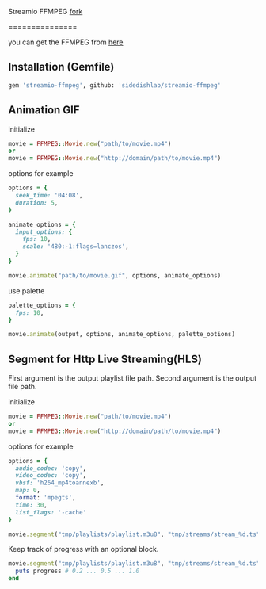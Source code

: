 Streamio FFMPEG
[fork](https://github.com/streamio/streamio-ffmpeg)

===============

you can get the FFMPEG from 
[here](https://github.com/FFmpeg/FFmpeg)

## Installation (Gemfile)

```bash
gem 'streamio-ffmpeg', github: 'sidedishlab/streamio-ffmpeg'
```

## Animation GIF

initialize

```ruby
movie = FFMPEG::Movie.new("path/to/movie.mp4")
or
movie = FFMPEG::Movie.new("http://domain/path/to/movie.mp4")
```

options for example

```ruby
options = {
  seek_time: '04:08',
  duration: 5,
}

animate_options = {
  input_options: {
    fps: 10,
    scale: '480:-1:flags=lanczos',
  }
}

movie.animate("path/to/movie.gif", options, animate_options)
```

use palette

```ruby
palette_options = {
  fps: 10,
}

movie.animate(output, options, animate_options, palette_options)
```


## Segment for Http Live Streaming(HLS)

First argument is the output playlist file path.
Second argument is the output file path.

initialize

```ruby
movie = FFMPEG::Movie.new("path/to/movie.mp4")
or
movie = FFMPEG::Movie.new("http://domain/path/to/movie.mp4")
```

options for example

```ruby
options = {
  audio_codec: 'copy',
  video_codec: 'copy',
  vbsf: 'h264_mp4toannexb',
  map: 0,
  format: 'mpegts',
  time: 30,
  list_flags: '-cache'
}

movie.segment("tmp/playlists/playlist.m3u8", "tmp/streams/stream_%d.ts", options)
```

Keep track of progress with an optional block.

``` ruby
movie.segment("tmp/playlists/playlist.m3u8", "tmp/streams/stream_%d.ts", options) do |progress|
  puts progress # 0.2 ... 0.5 ... 1.0
end
```
